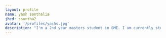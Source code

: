 ```yaml
---
layout: profile
name: yash sonthalia
jhed: ssontha2
avatar: '/profiles/yashs.jpg'
description: "I'm a 2nd year masters student in BME. I am currently studying the comparative systems biology of brain development in primates"
---
```


